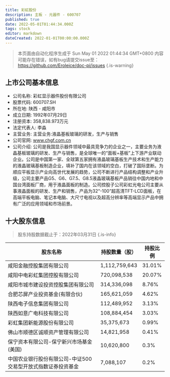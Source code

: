 ```yaml
---
title: 彩虹股份
description: 主板 - 元器件 - 600707
published: true
date: 2022-05-01T01:44:34.000Z
tags: stock
editor: markdown
dateCreated: 2022-01-01T00:00:00.000Z
---
```


> 本页面由自动化程序生成于 Sun May 01 2022 01:44:34 GMT+0800
> 内容可能存在错误，如有bug请提交issue至：https://github.com/Eroleice/doc-pi/issues
{.is-warning}

## 上市公司基本信息
- 公司名称: 彩虹显示器件股份有限公司
- 股票代码: 600707.SH
- 所在地: 陕西 - 咸阳市
- 成立日期: 1992年07月29日
- 注册资本: 358,838.973万元
- 法定代表人: 李淼
- 主营业务: 主营业务:液晶基板玻璃的研发，生产与销售
- 公司官网: www.chgf.com.cn
- 公司介绍: 公司是我国显示器件领域中最具竞争力的企业之一，主要业务为液晶基板玻璃的研发、生产与销售，是全球唯一的“面板+基板”上下游产业联动企业。公司是中国第一家、全球第五家拥有液晶玻璃基板生产技术和生产能力的液晶玻璃基板制造企业，填补了国内在该领域的空白，打破了国际垄断。为顺应平板显示产业向高世代发展的趋势，公司不断进行产品结构调整和产业升级，公司主要产品G5、G6、G7.5、G8.5液晶玻璃基板产品销往中国内地和中国台湾面板厂商，用于液晶面板的制造。公司控股子公司彩虹光电公司主要从事液晶面板的研发、生产和销售，产品为32“-100”超高清TFT-LCD面板，在高端平板电脑、笔记本电脑、大尺寸电视以及超高分辨率等高端显示产品中拥有广泛的应用领域和市场前景。


## 十大股东信息
> 股东持股数据截止于：2022年03月31日
{.is-info}

| 股东名称 | 持股数量（股） | 持股比例 |
| --- | --- | --- |
| 咸阳金融控股集团有限公司 | 1,112,759,643 | 31.01% |
| 咸阳中电彩虹集团控股有限公司 | 720,098,538 | 20.07% |
| 咸阳市城市建设投资控股集团有限公司 | 314,336,098 | 8.76% |
| 合肥芯屏产业投资基金(有限合伙) | 165,621,059 | 4.62% |
| 陕西电子信息集团有限公司 | 112,489,952 | 3.13% |
| 陕西如意广电科技有限公司 | 108,884,454 | 3.03% |
| 彩虹集团新能源股份有限公司 | 35,375,673 | 0.99% |
| 佛山市顺德区诚顺资产管理有限公司 | 14,821,958 | 0.41% |
| 保宁资本有限公司-保宁新兴市场基金(美国) | 10,620,800 | 0.3% |
| 中国农业银行股份有限公司-中证500交易型开放式指数证券投资基金 | 7,088,107 | 0.2% |




